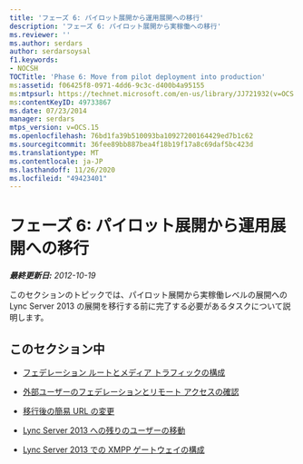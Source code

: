 ```yaml
---
title: 'フェーズ 6: パイロット展開から運用展開への移行'
description: 'フェーズ 6: パイロット展開から実稼働への移行'
ms.reviewer: ''
ms.author: serdars
author: serdarsoysal
f1.keywords:
- NOCSH
TOCTitle: 'Phase 6: Move from pilot deployment into production'
ms:assetid: f06425f8-0971-4dd6-9c3c-d400b4a95155
ms:mtpsurl: https://technet.microsoft.com/en-us/library/JJ721932(v=OCS.15)
ms:contentKeyID: 49733867
ms.date: 07/23/2014
manager: serdars
mtps_version: v=OCS.15
ms.openlocfilehash: 76bd1fa39b510093ba10927200164429ed7b1c62
ms.sourcegitcommit: 36fee89bb887bea4f18b19f17a8c69daf5bc423d
ms.translationtype: MT
ms.contentlocale: ja-JP
ms.lasthandoff: 11/26/2020
ms.locfileid: "49423401"
---
```

# <a name="phase-6-move-from-pilot-deployment-into-production"></a>フェーズ 6: パイロット展開から運用展開への移行

<div data-xmlns="http://www.w3.org/1999/xhtml">

<div class="topic" data-xmlns="http://www.w3.org/1999/xhtml" data-msxsl="urn:schemas-microsoft-com:xslt" data-cs="https://msdn.microsoft.com/">

<div data-asp="https://msdn2.microsoft.com/asp">



</div>

<div id="mainSection">

<div id="mainBody">

<span> </span>

_**最終更新日:** 2012-10-19_

このセクションのトピックでは、パイロット展開から実稼働レベルの展開への Lync Server 2013 の展開を移行する前に完了する必要があるタスクについて説明します。

<div>

## <a name="in-this-section"></a>このセクション中

  - [フェデレーション ルートとメディア トラフィックの構成](configure-federation-routes-and-media-traffic.md)

  - [外部ユーザーのフェデレーションとリモート アクセスの確認](verify-federation-and-remote-access-for-external-users.md)

  - [移行後の簡易 URL の変更](change-simple-urls-after-migration.md)

  - [Lync Server 2013 への残りのユーザーの移動](move-remaining-users-to-lync-server-2013.md)

  - [Lync Server 2013 での XMPP ゲートウェイの構成](configure-xmpp-gateway-on-lync-server-2013.md)

</div>

</div>

<span> </span>

</div>

</div>

</div>

